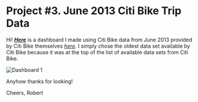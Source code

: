 # Project #3. June 2013 Citi Bike Trip Data

Hi! [__*Here*__](https://public.tableau.com/app/profile/robert.spencer6542/viz/June2013CitiBikeData/Dashboard1#1) is a dashboard I made using Citi Bike data from June 2013 provided by Citi Bike themselves [*here*](https://s3.amazonaws.com/tripdata/index.html). I simply chose the oldest data set available by Citi Bike because it was at the top of the list of available data sets from Citi Bike.

![Dashboard 1](https://user-images.githubusercontent.com/105367716/188500503-9fba9bfe-e3d9-4050-836b-ca676550e002.png)

Anyhow thanks for looking!

Cheers, Robert
